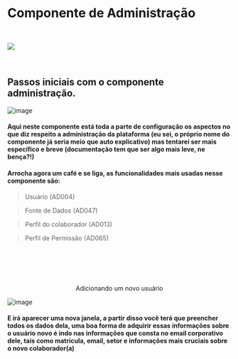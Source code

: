 # Componente de Administração
<br>


![](https://media4.giphy.com/media/bAplZhiLAsNnG/giphy.gif?cid=ecf05e471mo7aoa5jk1f7drua5po89ke3c99kr2ywk0bfc1p&rid=giphy.gif&ct=g)

<br>

## Passos iniciais com o componente administração.

![image](https://user-images.githubusercontent.com/95197081/173100235-dde53ef8-394e-4651-974c-703115a37fff.png)


#### Aqui neste componente está toda a parte de configuração os aspectos no que diz respeito a administração da plataforma (eu sei, o próprio nome do componente já seria meio que auto explicativo) mas tentarei ser mais específico e breve (documentação tem que ser algo mais leve, ne bença?!) 

#### Arrocha agora um café e se liga, as funcionalidades mais usadas nesse componente são:
> Usuário (AD004)

> Fonte de Dados (AD047)

> Perfil do colaborador (AD013)

> Perfil de Permissão (AD065)
<br>
<br>
<br>
<br>

<p align="center">
    Adicionando um novo usuário
</p>

![image](https://user-images.githubusercontent.com/95197081/173576206-b71557ec-2407-4d77-8d05-0a3c9202eda8.png)

#### E irá aparecer uma nova janela, a partir disso você terá que preencher todos os dados dela, uma boa forma de adquirir essas informações sobre o usuário novo é indo nas informações que consta no email corporativo dele, tais como matrícula, email, setor e informações mais cruciais sobre o novo colaborador(a)






